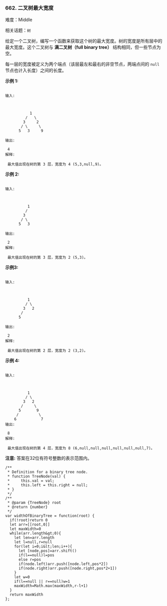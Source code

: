 ### 662. 二叉树最大宽度

难度：Middle

相关话题：`树`

给定一个二叉树，编写一个函数来获取这个树的最大宽度。树的宽度是所有层中的最大宽度。这个二叉树与 **满二叉树（full binary tree）** 结构相同，但一些节点为空。



每一层的宽度被定义为两个端点（该层最左和最右的非空节点，两端点间的 `null` 节点也计入长度）之间的长度。



 **示例 1:** 





```

输入:

 

           1
         /   \
        3     2
       / \     \  
      5   3     9 

输出:

 4
解释:

 最大值出现在树的第 3 层，宽度为 4 (5,3,null,9)。

```

 **示例 2:** 





```

输入:

 

          1
         /  
        3    
       / \       
      5   3     

输出:

 2
解释:

 最大值出现在树的第 3 层，宽度为 2 (5,3)。

```

 **示例3:** 





```

输入:

 

          1
         / \
        3   2 
       /        
      5      

输出:

 2
解释:

 最大值出现在树的第 2 层，宽度为 2 (3,2)。

```

 **示例 4:** 





```

输入:

 

          1
         / \
        3   2
       /     \  
      5       9 
     /         \
    6           7
输出:

 8
解释:

 最大值出现在树的第 4 层，宽度为 8 (6,null,null,null,null,null,null,7)。

```

 **注意:**  答案在32位有符号整数的表示范围内。




```
/**
 * Definition for a binary tree node.
 * function TreeNode(val) {
 *     this.val = val;
 *     this.left = this.right = null;
 * }
 */
/**
 * @param {TreeNode} root
 * @return {number}
 */
var widthOfBinaryTree = function(root) {
  if(!root)return 0
  let arr=[[root,0]]
  let maxWidth=0
  while(arr.length&gt;0){
    let len=arr.length
    let l=null,r=null
    for(let i=0;i&lt;len;i++){
      let [node,pos]=arr.shift()
      if(l==null)l=pos
      else r=pos
      if(node.left)arr.push([node.left,pos*2])
      if(node.right)arr.push([node.right,pos*2+1])
    }
    let w=0
    if(l==null || r==null)w=1
    maxWidth=Math.max(maxWidth,r-l+1)
  }
  return maxWidth
};



```
